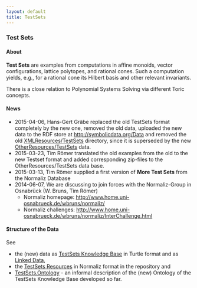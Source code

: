 ```yaml
---
layout: default
title: TestSets
---
```


### Test Sets

#### About

**Test Sets** are examples from computations in affine monoids, vector configurations, lattice polytopes, and rational cones. Such a computation yields, e.g., for a rational cone its Hilbert basis and other relevant invariants.

There is a close relation to Polynomial Systems Solving via different Toric concepts.

#### News

-   2015-04-06, Hans-Gert Gräbe replaced the old TestSets format completely by the new one, removed the old data, uploaded the new data to the RDF store at <http://symbolicdata.org/Data> and removed the old [XMLResources/TestSets](http://symbolicdata.org/XMLResources) directory, since it is superseded by the new [OtherResources/TestSets](http://symbolicdata.org/OtherResources) data.
-   2015-03-23, Tim Römer translated the old examples from the old to the new Testset format and added corresponding zip-files to the OtherResources/TestSets data base.
-   2015-03-13, Tim Römer supplied a first version of **More Test Sets** from the Normaliz Database
-   2014-06-07, We are discussing to join forces with the Normaliz-Group in Osnabrück (W. Bruns, Tim Römer)
    -   Normaliz homepage: <http://www.home.uni-osnabrueck.de/wbruns/normaliz/>
    -   Normaliz challenges: <http://www.home.uni-osnabrueck.de/wbruns/normaliz/InterChallenge.html>

#### Structure of the Data

See

-   the (new) data as [TestSets Knowledge Base](http://symbolicdata.org/RDFData/TestSets.ttl) in Turtle format and as [Linked Data](http://symbolicdata.org/Data/TestSets/),
-   the [TestSets Resources](http://symbolicdata.org/OtherResources/TestSets) in Normaliz format in the repository and
-   [TestSets.Ontology](TestSets.Ontology "wikilink") - an informal description of the (new) Ontology of the TestSets Knowledge Base developed so far.

